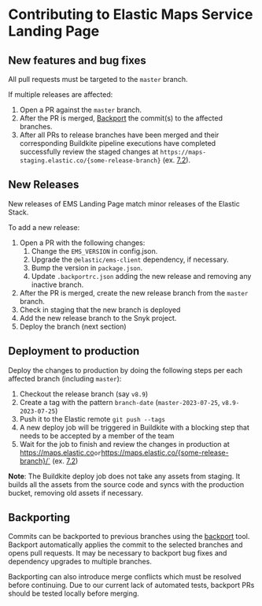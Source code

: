 # Contributing to Elastic Maps Service Landing Page

## New features and bug fixes

All pull requests must be targeted to the `master` branch.

If multiple releases are affected:

1. Open a PR against the `master` branch.
1. After the PR is merged, [Backport](#Backporting) the commit(s) to the affected branches.
1. After all PRs to release branches have been merged and their corresponding Buildkite pipeline executions have completed successfully review the staged changes at `https://maps-staging.elastic.co/{some-release-branch}` (ex. [7.2](https://maps-staging.elastic.co/v7.2)).

## New Releases

New releases of EMS Landing Page match minor releases of the Elastic Stack.

To add a new release:
1. Open a PR with the following changes:
    1. Change the `EMS_VERSION` in config.json.
    1. Upgrade the `@elastic/ems-client` dependency, if necessary.
    1. Bump the version in `package.json`.
    1. Update `.backportrc.json` adding the new release and removing any inactive branch.
1. After the PR is merged, create the new release branch from the `master` branch.
1. Check in staging that the new branch is deployed
1. Add the new release branch to the Snyk project.
1. Deploy the branch (next section)

## Deployment to production

Deploy the changes to production by doing the following steps per each affected branch (including `master`):

1. Checkout the release branch (say `v8.9`)
1. Create a tag with the pattern `branch-date` (`master-2023-07-25`, `v8.9-2023-07-25`)
1. Push it to the Elastic remote `git push --tags`
1. A new deploy job will be triggered in Buildkite with a blocking step that needs to be accepted by a member of the team
1. Wait for the job to finish and review the changes in production at <https://maps.elastic.co>` or `https://maps.elastic.co/{some-release-branch}/` (ex. [7.2](https://maps.elastic.co/v7.2))

**Note**: The Buildkite deploy job does not take any assets from staging. It builds all the assets from the source code and syncs with the production bucket, removing old assets if necessary.

## Backporting

Commits can be backported to previous branches using the [backport](https://github.com/sqren/backport) tool. Backport automatically applies the commit to the selected branches and opens pull requests. It may be necessary to backport bug fixes and dependency upgrades to multiple branches.

Backporting can also introduce merge conflicts which must be resolved before continuing. Due to our current lack of automated tests, backport PRs should be tested locally before merging.
